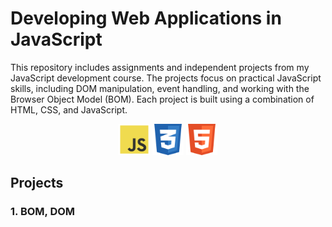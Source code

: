 # Developing Web Applications in JavaScript

This repository includes assignments and independent projects from my JavaScript development course. The projects focus on practical JavaScript skills, including DOM manipulation, event handling, and working with the Browser Object Model (BOM). Each project is built using a combination of HTML, CSS, and JavaScript.

<p align="center">
    <img src="rimg/js.png" alt="JavaScript Logo" width="50">
    <img src="rimg/css.png" alt="CSS Logo" width="50">
    <img src="rimg/html.png" alt="HTML Logo" width="50">
</p>

## Projects

### 1. BOM, DOM
